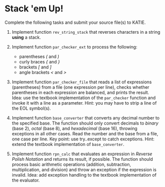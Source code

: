 # Stack 'em Up!

Complete the following tasks and submit your source file(s) to KATIE.

1. Implement function `rev_string_stack` that reverses characters in a string **using** a stack.

1. Implement function `par_checker_ext` to process the following:
    - parentheses *(* and *)*
    - curly braces *{* and *}*
    - brackets *[* and *]*
    - angle brackets *<* and *>*

1. Implement function `par_checker_file` that reads a list of expressions (parentheses) from a file (one expression per line), checks whether parentheses in each expression are balanced, and prints the result. Idea: use the textbook implementation of the `par_checker` function and invoke it with a line as a parameter. Hint: you may have to strip a line of the EOL symbol(s).

1. Implement function `base_converter` that converts any decimal number to the specified base. The function should only convert decimals to *binary* (base 2), *octal* (base 8), and *hexadecimal* (base 16), throwing exceptions in all other cases. Read the number and the base from a file, one case per line. Key point: use try..except to catch exceptions. Hint: extend the textbook implementation of `base_converter`.

1. Implement function `rpn_calc` that evaluates an expression in *Reverse Polish Notation* and returns its result, if possible. The function should process basic arithmetic operations (addition, subtraction, multiplication, and division) and throw an exception if the expression is invalid. Idea: add exception handling to the textbook implementation of the evaluator.
